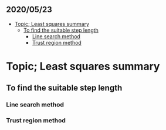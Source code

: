 2020/05/23 
---
- [Topic; Least squares summary](#topic-least-squares-summary)
  - [To find the suitable step length](#to-find-the-suitable-step-length)
    - [Line search method](#line-search-method)
    - [Trust region method](#trust-region-method)

# Topic; Least squares summary 

## To find the suitable step length 

### Line search method 
### Trust region method